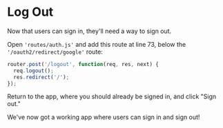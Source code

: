 # Log Out

Now that users can sign in, they'll need a way to sign out.

Open `'routes/auth.js'` and add this route at line 73, below the
`'/oauth2/redirect/google'` route:

```js
router.post('/logout', function(req, res, next) {
  req.logout();
  res.redirect('/');
});
```

Return to the app, where you should already be signed in, and click "Sign out."

We've now got a working app where users can sign in and sign out!
